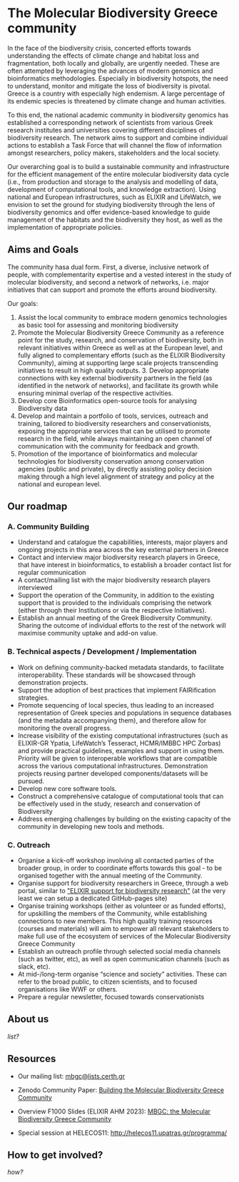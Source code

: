 # The Molecular Biodiversity Greece community

In the face of the biodiversity crisis, concerted efforts towards understanding the effects of climate change and habitat loss and fragmentation, both locally and globally, are urgently needed. These are often attempted by leveraging the advances of modern genomics and bioinformatics methodologies. Especially in biodiversity hotspots, the need to understand, monitor and mitigate the loss of biodiversity is pivotal. Greece is a country with especially high endemism. A large percentage of its endemic species is threatened by climate change and human activities.

To this end, the national academic community in biodiversity genomics has established a corresponding network of scientists from various Greek research institutes and universities covering different disciplines of biodiversity research. The network aims to support and combine individual actions to establish a Task Force that will channel the flow of information amongst researchers, policy makers, stakeholders and the local society.

Our overarching goal is to build a sustainable community and infrastructure for the efficient management of the entire molecular biodiversity data cycle (i.e., from production and storage to the analysis and modelling of data, development of computational tools, and knowledge extraction). Using national and European infrastructures, such as ELIXIR and LifeWatch, we envision to set the ground for studying biodiversity through the lens of biodiversity genomics and offer evidence-based knowledge to guide management of the habitats and the biodiversity they host, as well as the implementation of appropriate policies.


## Aims and Goals

The community hasa dual form. First, a diverse, inclusive network of people, with complementarity expertise and a vested interest in the study of molecular biodiversity, and second a network of networks, i.e. major initiatives that can support and promote the efforts around biodiversity.

Our goals:
1. Assist the local community to embrace modern genomics technologies as basic tool for assessing and monitoring biodiversity
2. Promote the Molecular Biodiversity Greece Community as a reference point for the study, research, and conservation of biodiversity, both in relevant initiatives within Greece as well as at the European level, and fully aligned to complementary efforts (such as the ELIXIR Biodiversity Community), aiming at supporting large scale projects transcending initiatives to result in high quality outputs. 3. Develop appropriate connections with key external biodiversity partners in the field (as identified in the network of networks), and facilitate its growth while ensuring minimal overlap of the respective activities.
4. Develop core Bioinformatics open-source tools for analysing Biodiversity data
5. Develop and maintain a portfolio of tools, services, outreach and training, tailored to biodiversity researchers and conservationists, exposing the appropriate services that can be utilised to promote research in the field, while always maintaining an open channel of communication with the community for feedback and growth.
6. Promotion of the importance of bioinformatics and molecular technologies for biodiversity conservation among conservation agencies (public and private), by directly assisting policy decision making through a high level alignment of strategy and policy at the national and european level.

## Our roadmap

### A. Community Building
- Understand and catalogue the capabilities, interests, major players and ongoing projects in this area across the key external partners in Greece
- Contact and interview major biodiversity research players in Greece, that have interest in bioinformatics, to establish a broader contact list for regular communication
- A contact/mailing list with the major biodiversity research players interviewed
- Support the operation of the Community, in addition to the existing support that is provided to the individuals comprising the network (either through their Institutions or via the respective Initiatives).
- Establish an annual meeting of the Greek Biodiversity Community. Sharing the outcome of individual efforts to the rest of the network will maximise community uptake and add-on value.

### B. Technical aspects / Development / Implementation
- Work on defining community-backed metadata standards, to facilitate interoperability. These standards will be showcased through demonstration projects.
- Support the adoption of best practices that implement FAIRification strategies.
- Promote sequencing of local species, thus leading to an increased representation of Greek species and populations in sequence databases (and the metadata accompanying them), and therefore allow for monitoring the overall progress.
- Increase visibility of the existing computational infrastructures (such as ELIXIR-GR Ypatia, LifeWatch’s Tesseract, HCMR/IMBBC HPC Zorbas) and provide practical guidelines, examples and support in using them. Priority will be given to interoperable workflows that are compatible across the various computational infrastructures. Demonstration projects reusing partner developed components/datasets will be pursued.
- Develop new core software tools.
- Construct a comprehensive catalogue of computational tools that can be effectively used in the study, research and conservation of Biodiversity
- Address emerging challenges by building on the existing capacity of the community in developing new tools and methods.

### C. Outreach
- Organise a kick-off workshop involving all contacted parties of the broader group, in order to coordinate efforts towards this goal - to be organised together with the annual meeting of the Community.
- Organise support for biodiversity researchers in Greece, through a web portal, similar to  ["ELIXIR support for biodiversity research"](https://elixir-europe.org/services/biodiversity) (at the very least we can setup a dedicated GitHub-pages site)
- Organise training workshops (either as volunteer or as funded efforts), for upskilling the members of the Community, while establishing connections to new members. This high quality training resources (courses and materials) will aim to empower all relevant stakeholders to make full use of the ecosystem of services of the Molecular Biodiversity Greece Community
- Establish an outreach profile through selected social media channels (such as twitter, etc), as well as open communication channels (such as slack, etc).
- At mid-/long-term organise “science and society” activities. These can refer to the broad public, to citizen scientists, and to focused organisations like WWF or others.
- Prepare a regular newsletter, focused towards conservationists


## About us

_list?_

## Resources

- Our mailing list: mbgc@lists.certh.gr 
- Zenodo Community Paper: [Building the Molecular Biodiversity Greece Community](https://zenodo.org/record/7078816)
- Overview F1000 Slides (ELIXIR AHM 2023): [MBGC: the Molecular Biodiversity Greece Community](https://f1000research.com/slides/12-556)

- Special session at HELECOS11: http://helecos11.upatras.gr/programma/


## How to get involved?

_how?_


